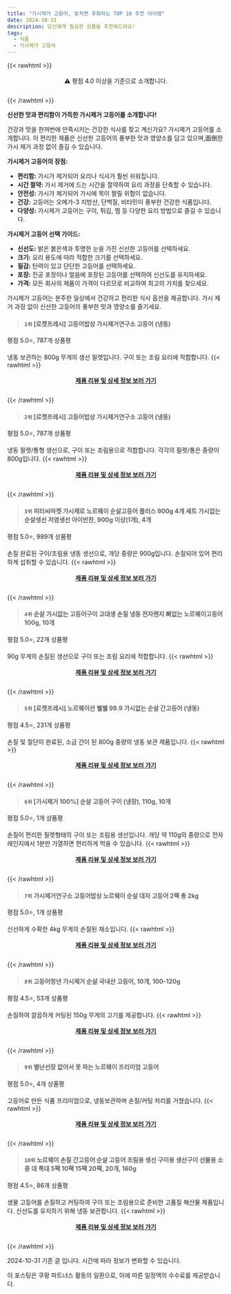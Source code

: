 ```yaml
---
title: "가시제거 고등어, 놓치면 후회하는 TOP 10 추천 아이템"
date: 2024-10-31
description: 당신에게 필요한 상품을 추천해드려요!
tags:
  - 식품
  - 가시제거 고등어
---
```

{{< rawhtml >}}<div class="toc" style="text-align: center; height: 50px; line-height: 2;">  <p>⚠️ 평점 4.0 이상을 기준으로 소개합니다.<br></p></div> {{< /rawhtml >}}

**신선한 맛과 편리함이 가득한 가시제거 고등어를 소개합니다!**

건강과 맛을 한꺼번에 만족시키는 건강한 식사를 찾고 계신가요? 가시제거 고등어를 소개합니다. 이 편리한 제품은 신선한 고등어의 풍부한 맛과 영양소를 담고 있으며,面倒한 가시 제거 과정 없이 즐길 수 있습니다.

**가시제거 고등어의 장점:**

* **편리함:** 가시가 제거되어 요리나 식사가 훨씬 쉬워집니다.
* **시간 절약:** 가시 제거에 드는 시간을 절약하여 요리 과정을 단축할 수 있습니다.
* **안전성:** 가시가 제거되어 가시에 목이 찔릴 위험이 없습니다.
* **건강:** 고등어는 오메가-3 지방산, 단백질, 비타민이 풍부한 건강한 식품입니다.
* **다양성:** 가시제거 고등어는 구이, 튀김, 찜 등 다양한 요리 방법으로 즐길 수 있습니다.

**가시제거 고등어 선택 가이드:**

* **신선도:** 밝은 붉은색과 투명한 눈을 가진 신선한 고등어를 선택하세요.
* **크기:** 요리 용도에 따라 적합한 크기를 선택하세요.
* **질감:** 탄력이 있고 단단한 고등어를 선택하세요.
* **포장:** 진공 포장이나 얼음에 포장된 고등어를 선택하여 신선도를 유지하세요.
* **가격:** 모든 회사의 제품이 가격이 다르므로 비교하여 최고의 가치를 찾으세요.

가시제거 고등어는 분주한 일상에서 건강하고 편리한 식사 옵션을 제공합니다. 가시 제거 과정 없이 신선한 고등어의 풍부한 맛과 영양소를 즐기세요.


>#### `1위` [로켓프레시] 고등어밥상 가시제거연구소 고등어 (냉동)
평점 5.0⭐, 787개 상품평

냉동 보관하는 800g 무게의 생선 필렛입니다. 구이 또는 조림 요리에 적합합니다.
{{< rawhtml >}}<div class="toc" style="text-align: center; height: 50px; line-height: 2;"><p><b><a href="https://link.coupang.com/re/AFFSDP?lptag=AF5033054&pageKey=7923609064&itemId=21776217388&vendorItemId=88825026276&traceid=V0-153-73efb21ff7c4fdb3&requestid=20241031223940416103290342&token=31850C%7CMIXED">제품 리뷰 및 상세 정보 보러 가기</a></b><br></p> </div>{{< /rawhtml >}}

>#### `2위` [로켓프레시] 고등어밥상 가시제거연구소 고등어 (냉동)
평점 5.0⭐, 787개 상품평

냉동 필렛/통형 생선으로, 구이 또는 조림용으로 적합합니다. 각각의 필렛/통은 중량이 800g입니다.
{{< rawhtml >}}<div class="toc" style="text-align: center; height: 50px; line-height: 2;"><p><b><a href="https://link.coupang.com/re/AFFSDP?lptag=AF5033054&pageKey=7923609064&itemId=21776235815&vendorItemId=88825044207&traceid=V0-153-73efb21ff7c4fdb3&requestid=20241031223940416103290342&token=31850C%7CMIXED">제품 리뷰 및 상세 정보 보러 가기</a></b><br></p> </div>{{< /rawhtml >}}

>#### `3위` 피터씨마켓 가시제로 노르웨이 순살고등어 플러스 900g 4개 세트 가시없는 순살생선 저염생선 아이반찬, 900g 이상(1개), 4개
평점 5.0⭐, 989개 상품평

손질 완료된 구이/조림용 냉동 생선으로, 개당 중량은 900g입니다. 손질되어 있어 편리하게 섭취할 수 있습니다.
{{< rawhtml >}}<div class="toc" style="text-align: center; height: 50px; line-height: 2;"><p><b><a href="https://link.coupang.com/re/AFFSDP?lptag=AF5033054&pageKey=7529877039&itemId=20559093646&vendorItemId=73053373803&traceid=V0-153-2afcd87cfcad0629&clickBeacon=943a8220-978d-11ef-b6ad-e0f56e084b1c%7E3&requestid=20241031223940416103290342&token=31850C%7CMIXED">제품 리뷰 및 상세 정보 보러 가기</a></b><br></p> </div>{{< /rawhtml >}}

>#### `4위` 순살 가시없는 고등어구이 고대생 손질 냉동 전자렌지 뼈없는 노르웨이고등어 100g, 10개
평점 5.0⭐, 22개 상품평

90g 무게의 손질된 생선으로 구이 또는 조림 요리에 적합합니다.
{{< rawhtml >}}<div class="toc" style="text-align: center; height: 50px; line-height: 2;"><p><b><a href="https://link.coupang.com/re/AFFSDP?lptag=AF5033054&pageKey=8263073689&itemId=23806219397&vendorItemId=90830077038&traceid=V0-153-8c3193be2a17a496&clickBeacon=943a8220-978d-11ef-8f5b-cfe26a896e21%7E3&requestid=20241031223940416103290342&token=31850C%7CMIXED">제품 리뷰 및 상세 정보 보러 가기</a></b><br></p> </div>{{< /rawhtml >}}

>#### `5위` [로켓프레시] 노르웨이산 웰웰 99.9 가시없는 순살 간고등어 (냉동)
평점 4.5⭐, 231개 상품평

손질 및 절단이 완료된, 소금 간이 된 800g 중량의 냉동 보관 제품입니다.
{{< rawhtml >}}<div class="toc" style="text-align: center; height: 50px; line-height: 2;"><p><b><a href="https://link.coupang.com/re/AFFSDP?lptag=AF5033054&pageKey=8042240556&itemId=22523141423&vendorItemId=89565183828&traceid=V0-153-8c28b0cade0fd8a4&requestid=20241031223940416103290342&token=31850C%7CMIXED">제품 리뷰 및 상세 정보 보러 가기</a></b><br></p> </div>{{< /rawhtml >}}

>#### `6위` [가시제거 100%] 순살 고등어 구이 (냉장), 110g, 10개
평점 5.0⭐, 1개 상품평

손질이 편리한 필렛형태의 구이 또는 조림용 생선입니다. 개당 약 110g의 중량으로 전자레인지에서 1분만 가열하면 편리하게 먹을 수 있습니다.
{{< rawhtml >}}<div class="toc" style="text-align: center; height: 50px; line-height: 2;"><p><b><a href="https://link.coupang.com/re/AFFSDP?lptag=AF5033054&pageKey=7483748169&itemId=19554766307&vendorItemId=84677062805&traceid=V0-153-31e31061abc23ca6&clickBeacon=943aa930-978d-11ef-9c60-1bd5b1662104%7E3&requestid=20241031223940416103290342&token=31850C%7CMIXED">제품 리뷰 및 상세 정보 보러 가기</a></b><br></p> </div>{{< /rawhtml >}}

>#### `7위` 가시제거연구소 고등어밥상 노르웨이 순살 대자 고등어 2팩 총 2kg
평점 5.0⭐, 1개 상품평

신선하게 수확한 4kg 무게의 손질된 채소입니다.
{{< rawhtml >}}<div class="toc" style="text-align: center; height: 50px; line-height: 2;"><p><b><a href="https://link.coupang.com/re/AFFSDP?lptag=AF5033054&pageKey=7953026693&itemId=21961606121&vendorItemId=78384173814&traceid=V0-153-a96bf2faed473b5b&requestid=20241031223940416103290342&token=31850C%7CMIXED">제품 리뷰 및 상세 정보 보러 가기</a></b><br></p> </div>{{< /rawhtml >}}

>#### `8위` 고등어청년 가시제거 순살 국내산 고등어, 10개, 100-120g
평점 4.5⭐, 53개 상품평

손질하여 깔끔하게 커팅된 150g 무게의 고기를 제공합니다.
{{< rawhtml >}}<div class="toc" style="text-align: center; height: 50px; line-height: 2;"><p><b><a href="https://link.coupang.com/re/AFFSDP?lptag=AF5033054&pageKey=7832334969&itemId=21611189979&vendorItemId=88662444358&traceid=V0-153-54fce11b1da8f3c8&clickBeacon=943aa930-978d-11ef-a662-993fdefe2a8b%7E3&requestid=20241031223940416103290342&token=31850C%7CMIXED">제품 리뷰 및 상세 정보 보러 가기</a></b><br></p> </div>{{< /rawhtml >}}

>#### `9위` 별난선장 없어서 못 파는 노르웨이 프리미엄 고등어
평점 5.0⭐, 4개 상품평

고등어로 만든 식품 프리미엄으로, 냉동보관하며 손질/커팅 처리를 거쳤습니다.
{{< rawhtml >}}<div class="toc" style="text-align: center; height: 50px; line-height: 2;"><p><b><a href="https://link.coupang.com/re/AFFSDP?lptag=AF5033054&pageKey=8311251159&itemId=23982705227&vendorItemId=91003801841&traceid=V0-153-23f9eaa8b85451bf&requestid=20241031223940416103290342&token=31850C%7CMIXED">제품 리뷰 및 상세 정보 보러 가기</a></b><br></p> </div>{{< /rawhtml >}}

>#### `10위` 노르웨이 손질 간고등어 순살 고등어 조림용 생선 구이용 생선구이 선물용 소 중 대 특대 5팩 10팩 15팩 20팩, 20개, 160g
평점 4.5⭐, 86개 상품평

생물 고등어를 손질하고 커팅하여 구이 또는 조림용으로 준비한 고품질 해산물 제품입니다. 신선도를 유지하기 위해 냉동 보관합니다.
{{< rawhtml >}}<div class="toc" style="text-align: center; height: 50px; line-height: 2;"><p><b><a href="https://link.coupang.com/re/AFFSDP?lptag=AF5033054&pageKey=8397493199&itemId=24238242652&vendorItemId=85552362797&traceid=V0-153-7edb0c70e1082f88&clickBeacon=943aa930-978d-11ef-9b0d-fd1ea7d92ae8%7E3&requestid=20241031223940416103290342&token=31850C%7CMIXED">제품 리뷰 및 상세 정보 보러 가기</a></b><br></p> </div>{{< /rawhtml >}}


2024-10-31 기준 글 입니다.
시간에 따라 정보가 변화할 수 있습니다.

이 포스팅은 쿠팡 파트너스 활동의 일환으로, 이에 따른 일정액의 수수료를 제공받습니다.